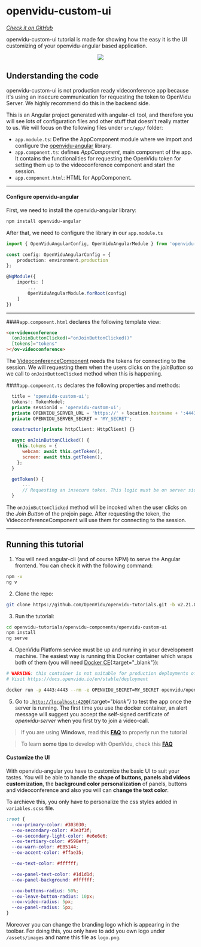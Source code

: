 # openvidu-custom-ui

<a href="https://github.com/OpenVidu/openvidu-tutorials/tree/master/openvidu-components/openvidu-custom-ui" target="_blank"><i class="icon ion-social-github"> Check it on GitHub</i></a>

openvidu-custom-ui tutorial is made for showing how the easy it is the UI customizing of your openvidu-angular based application.

<p align="center">
  <img class="img-responsive" style="max-width: 80%" src="img/components/custom-ui.png">
</p>


## Understanding the code

<div class="warningBoxContent">
  <div style="display: table-cell; vertical-align: middle;">
      <i class="icon ion-android-alert warningIcon"></i>
  </div>
  <div class="warningBoxText">
    openvidu-custom-ui is not production ready videconference app because it's using an insecure communication for requesting the token to OpenVidu Server. We highly recommend do this in the backend side.
  </div>
</div>

This is an Angular project generated with angular-cli tool, and therefore you will see lots of configuration files and other stuff that doesn't really matter to us. We will focus on the following files under `src/app/` folder:

- `app.module.ts`: Define the AppComponent module where we import and configure the [openvidu-angular](api/openvidu-angular/) library.
- `app.component.ts`: defines *AppComponent*, main component of the app. It contains the functionalities for requesting the OpenVidu token for setting them up to the videoconference component and start the session.
- `app.component.html`: HTML for AppComponent.
---

#### Configure openvidu-angular

First, we need to install the openvidu-angular library:

```bash
npm install openvidu-angular
```
After that, we need to configure the library in our `app.module.ts`

```typescript
import { OpenViduAngularConfig, OpenViduAngularModule } from 'openvidu-angular';

const config: OpenViduAngularConfig = {
	production: environment.production
};

@NgModule({
	imports: [
		...
		OpenViduAngularModule.forRoot(config)
	]
})
```

---

####`app.component.html` declares the following template view:

```html
<ov-videoconference
  (onJoinButtonClicked)="onJoinButtonClicked()"
  [tokens]="tokens"
></ov-videoconference>
```

The [VideoconferenceComponent](/api/openvidu-angular/components/VideoconferenceComponent.html) needs the tokens for connecting to the session. We will requesting them when the users clicks on the _joinButton_ so we call to `onJoinButtonClicked` method when this is happening.

####`app.component.ts` declares the following properties and methods:

```javascript
  title = 'openvidu-custom-ui';
  tokens!: TokenModel;
  private sessionId = 'openvidu-custom-ui';
  private OPENVIDU_SERVER_URL = 'https://' + location.hostname + ':4443';
  private OPENVIDU_SERVER_SECRET = 'MY_SECRET';

  constructor(private httpClient: HttpClient) {}

  async onJoinButtonClicked() {
    this.tokens = {
      webcam: await this.getToken(),
      screen: await this.getToken(),
    };
  }

  getToken() {
	  ...
	  // Requesting an insecure token. This logic must be on server side.
  }

```

The `onJoinButtonClicked` method will be incoked when the user clicks on the _Join Button_ of the prejoin page. After requesting the token, the VideoconferenceComponent will use them for connecting to the session.

---

## Running this tutorial


1) You will need angular-cli (and of course NPM) to serve the Angular frontend. You can check it with the following command:

```bash
npm -v
ng v
```

2) Clone the repo:

```bash
git clone https://github.com/OpenVidu/openvidu-tutorials.git -b v2.21.0
```

3) Run the tutorial:

```bash
cd openvidu-tutorials/openvidu-components/openvidu-custom-ui
npm install
ng serve
```

4) OpenVidu Platform service must be up and running in your development machine. The easiest way is running this Docker container which wraps both of them (you will need [Docker CE](https://store.docker.com/search?type=edition&offering=community){:target="_blank"}):

```bash
# WARNING: this container is not suitable for production deployments of OpenVidu Platform
# Visit https://docs.openvidu.io/en/stable/deployment

docker run -p 4443:4443 --rm -e OPENVIDU_SECRET=MY_SECRET openvidu/openvidu-server-kms:2.21.0
```

5) Go to _[`http://localhost:4200`](http://localhost:4200){:target="_blank"}_ to test the app once the server is running. The first time you use the docker container, an alert message will suggest you accept the self-signed certificate of _openvidu-server_ when you first try to join a video-call.

> If you are using **Windows**, read this **[FAQ](troubleshooting/#3-i-am-using-windows-to-run-the-tutorials-develop-my-app-anything-i-should-know)** to properly run the tutorial

> To learn **some tips** to develop with OpenVidu, check this **[FAQ](troubleshooting/#2-any-tips-to-make-easier-the-development-of-my-app-with-openvidu)**



#### Customize the UI

With openvidu-angular you have to customize the basic UI to suit your tastes. You will be able to handle the **shape of buttons, panels abd videos customization**, the **background color personalization** of panels, buttons and videoconference and also you will can **change the text color**.

To archieve this, you only have to personalize the css styles added in `variables.scss` file.


```css
:root {
  --ov-primary-color: #303030;
  --ov-secondary-color: #3e3f3f;
  --ov-secondary-light-color: #e6e6e6;
  --ov-tertiary-color: #598eff;
  --ov-warn-color: #EB5144;
  --ov-accent-color: #ffae35;

  --ov-text-color: #ffffff;

  --ov-panel-text-color: #1d1d1d;
  --ov-panel-background: #ffffff;

  --ov-buttons-radius: 50%;
  --ov-leave-button-radius: 10px;
  --ov-video-radius: 5px;
  --ov-panel-radius: 5px;
}
```

Moreover you can change the branding logo which is appearing in the toolbar. For doing this, you only have to add you own logo under `/assets/images` and name this file as `logo.png`.


<link rel="stylesheet" href="https://cdnjs.cloudflare.com/ajax/libs/fancybox/3.1.20/jquery.fancybox.min.css" />
<script src="https://cdnjs.cloudflare.com/ajax/libs/fancybox/3.1.20/jquery.fancybox.min.js"></script>
<script>
  $().fancybox({
    selector : '[data-fancybox="gallery"]',
    infobar : true,
    arrows : false,
    loop: true,
    protect: true,
    transitionEffect: 'slide',
    buttons : [
        'close'
    ],
    clickOutside : 'close',
    clickSlide   : 'close',
  });
</script>


